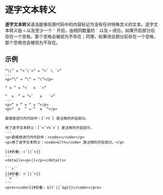 # 逐字文本转义

**逐字文本转义**语法能够将源代码中的内容标记为没有任何特殊含义的文本。逐<wbr />
字文本转义由 `<` 以及至少一个 `` ` `` 开启，由相同数量的 `` ` `` 以及 <wbr />
`>` 闭合。如果开启部分后存在一个空格，那个空格会被视为不存在；同理，如果<wbr />
闭合部分前存在一个空格，那个空格也会被视为不存在。

## 示例

```example
“\\” = “<`\`>” = “<` \ `>”
···
<p>“\” = “\” = “\”</p>
```

```example
“ x ” = “<`  x  `>”

“  x  ” = “<`   x   `>”
···
<p>“ x ” = “ x ”</p>
<p>“  x  ” = “  x  ”</p>
```

```example
直接放进行内代码中：[`<%`] 是注释的开启部分。

用了逐字文本转义：[`<`<%`>`] 是注释的开启部分。
···
<p>直接放进行内代码中：<code></code></p>
<p>用了逐字文本转义：<code>&lt%</code> 是注释的开启部分。</p>
```

```example
{{#折叠: <`||`>}}
···
<details><p>||</p></details>
```

````example
```<``
{{#折叠: <`||`>}}
``>```
···
<pre><code>{{#折叠: &lt`||`&gt}}</code></pre>
````
